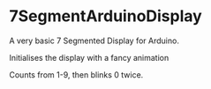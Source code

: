 # 7SegmentArduinoDisplay
A very basic 7 Segmented Display for Arduino.

Initialises the display with a fancy animation

Counts from 1-9, then blinks 0 twice.
